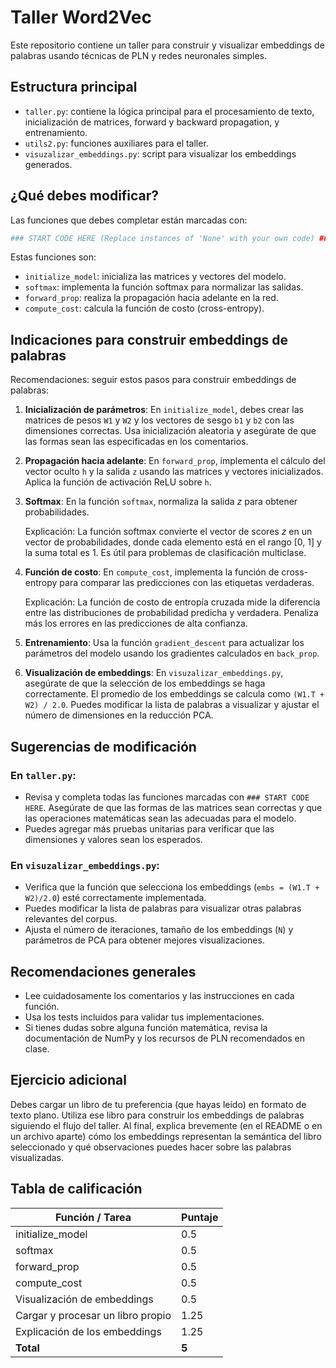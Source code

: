 
# Taller Word2Vec

Este repositorio contiene un taller para construir y visualizar embeddings de palabras usando técnicas de PLN y redes neuronales simples.

## Estructura principal

- `taller.py`: contiene la lógica principal para el procesamiento de texto, inicialización de matrices, forward y backward propagation, y entrenamiento.
- `utils2.py`: funciones auxiliares para el taller.
- `visuzalizar_embeddings.py`: script para visualizar los embeddings generados.

## ¿Qué debes modificar?

Las funciones que debes completar están marcadas con:
```python
### START CODE HERE (Replace instances of 'None' with your own code) ###
```

Estas funciones son:
- `initialize_model`: inicializa las matrices y vectores del modelo.
- `softmax`: implementa la función softmax para normalizar las salidas.
- `forward_prop`: realiza la propagación hacia adelante en la red.
- `compute_cost`: calcula la función de costo (cross-entropy).

## Indicaciones para construir embeddings de palabras

Recomendaciones: seguir estos pasos para construir embeddings de palabras:

1. **Inicialización de parámetros**: En `initialize_model`, debes crear las matrices de pesos `W1` y `W2` y los vectores de sesgo `b1` y `b2` con las dimensiones correctas. Usa inicialización aleatoria y asegúrate de que las formas sean las especificadas en los comentarios.


2. **Propagación hacia adelante**: En `forward_prop`, implementa el cálculo del vector oculto `h` y la salida `z` usando las matrices y vectores inicializados. Aplica la función de activación ReLU sobre `h`.

3. **Softmax**: En la función `softmax`, normaliza la salida $z$ para obtener probabilidades.

    Explicación: La función softmax convierte el vector de scores $z$ en un vector de probabilidades, donde cada elemento está en el rango [0, 1] y la suma total es 1. Es útil para problemas de clasificación multiclase.

4. **Función de costo**: En `compute_cost`, implementa la función de cross-entropy para comparar las predicciones con las etiquetas verdaderas.

    Explicación: La función de costo de entropía cruzada mide la diferencia entre las distribuciones de probabilidad predicha y verdadera. Penaliza más los errores en las predicciones de alta confianza.

5. **Entrenamiento**: Usa la función `gradient_descent` para actualizar los parámetros del modelo usando los gradientes calculados en `back_prop`.

6. **Visualización de embeddings**: En `visuzalizar_embeddings.py`, asegúrate de que la selección de los embeddings se haga correctamente. El promedio de los embeddings se calcula como `(W1.T + W2) / 2.0`. Puedes modificar la lista de palabras a visualizar y ajustar el número de dimensiones en la reducción PCA.

## Sugerencias de modificación

### En `taller.py`:
- Revisa y completa todas las funciones marcadas con `### START CODE HERE`. Asegúrate de que las formas de las matrices sean correctas y que las operaciones matemáticas sean las adecuadas para el modelo.
- Puedes agregar más pruebas unitarias para verificar que las dimensiones y valores sean los esperados.

### En `visuzalizar_embeddings.py`:
- Verifica que la función que selecciona los embeddings (`embs = (W1.T + W2)/2.0`) esté correctamente implementada.
- Puedes modificar la lista de palabras para visualizar otras palabras relevantes del corpus.
- Ajusta el número de iteraciones, tamaño de los embeddings (`N`) y parámetros de PCA para obtener mejores visualizaciones.

## Recomendaciones generales

- Lee cuidadosamente los comentarios y las instrucciones en cada función.
- Usa los tests incluidos para validar tus implementaciones.
- Si tienes dudas sobre alguna función matemática, revisa la documentación de NumPy y los recursos de PLN recomendados en clase.


## Ejercicio adicional

Debes cargar un libro de tu preferencia (que hayas leído) en formato de texto plano. Utiliza ese libro para construir los embeddings de palabras siguiendo el flujo del taller. Al final, explica brevemente (en el README o en un archivo aparte) cómo los embeddings representan la semántica del libro seleccionado y qué observaciones puedes hacer sobre las palabras visualizadas.

## Tabla de calificación

| Función / Tarea                      | Puntaje |
|--------------------------------------|---------|
| initialize_model                     |   0.5   |
| softmax                              |   0.5   |
| forward_prop                         |   0.5   |
| compute_cost                         |   0.5   |
| Visualización de embeddings          |   0.5   |
| Cargar y procesar un libro propio    |  1.25   |
| Explicación de los embeddings        |  1.25   |
| **Total**                            | **5**   |


